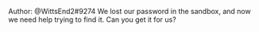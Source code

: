 Author: @WittsEnd2#9274
We lost our password in the sandbox, and now we need help trying to find it. Can you get it for us?
